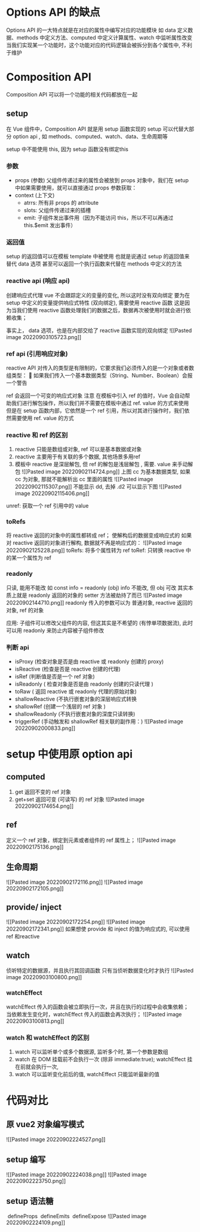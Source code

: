 # Options API 的缺点
Options API 的一大特点就是在对应的属性中编写对应的功能模块
如 data 定义数据、methods 中定义方法、computed 中定义计算属性、watch 中监听属性改变
当我们实现某一个功能时，这个功能对应的代码逻辑会被拆分到各个属性中, 不利于维护

# Composition API
 Composition API 可以将一个功能的相关代码都放在一起
## setup
在 Vue 组件中，Composition API 就是用 setup 函数实现的
setup 可以代替大部分 option api , 如 methods、computed、watch、data、生命周期等

 setup 中不能使用 this, 因为 setup 函数没有绑定this

### 参数
- props (参数)
父组件传递过来的属性会被放到 props 对象中，我们在 setup 中如果需要使用，就可以直接通过 props 参数获取：
- context (上下文)
	- atrrs: 所有非 props 的 attribute
	- slots: 父组件传递过来的插槽
	- emit: 子组件发出事件用（因为不能访问 this，所以不可以再通过 this.$emit 发出事件）

### 返回值
setup 的返回值可以在模板 template 中被使用
也就是说通过 setup 的返回值来替代 data 选项
甚至可以返回一个执行函数来代替在 methods 中定义的方法

### reactive api (响应 api)
创建响应式代理
vue 不会跟踪定义的变量的变化, 所以这时没有双向绑定
要为在 setup 中定义的变量提供响应式特性 (双向绑定), 需要使用 reactive 函数
这是因为当我们使用 reactive 函数处理我们的数据之后，数据再次被使用时就会进行依赖收集；

事实上， data 选项，也是在内部交给了 reactive 函数实现的双向绑定
![[Pasted image 20220903105723.png]]
### ref api (引用响应对象)
reactive API 对传入的类型是有限制的，它要求我们必须传入的是一个对象或者数组类型： 
 如果我们传入一个基本数据类型（String、Number、Boolean）会报一个警告

ref 会返回一个可变的响应式对象
注意
在模板中引入 ref 的值时，Vue 会自动帮助我们进行解包操作，所以我们并不需要在模板中通过 ref. value 的方式来使用
但是在 setup 函数内部，它依然是一个 ref 引用，所以对其进行操作时，我们依然需要使用 ref. value 的方式

### reactive 和 ref 的区别
1. reactive 只能是数组或对象, ref 可以是基本数据或对象
2. reactive 主要用于有关联的多个数据, 其他场景多用ref
3. 模板中 reactive 是深层解包, 但 ref 的解包是浅层解包 , 需要. value 来手动解包 ![[Pasted image 20220902114724.png]]
	上图 cc 为基本数据类型, 如果 cc 为对象, 那就不能解析出 cc 里面的属性
	![[Pasted image 20220902115307.png]]
	不能显示 dd, 去掉 .d2 可以显示下图
	![[Pasted image 20220902115406.png]]

unref: 获取一个 ref 引用中的 value

### toRefs
将 reactive 返回的对象中的属性都转成 ref；
使解构后的数据变成响应式的
如果对 reactive 返回的对象进行解构, 数据就不再是响应式的：
![[Pasted image 20220902125228.png]]
toRefs: 将多个属性转为 ref
toRef:  只转换 reactive 中的某一个属性为 ref

### readonly
只读, 能用不能改
如 const info = readonly (obj)
info 不能改, 但 obj 可改
其实本质上就是 readonly 返回的对象的 setter 方法被劫持了而已
![[Pasted image 20220902144710.png]]
readonly 传入的参数可以为
普通对象, reactive 返回的对象, ref 的对象

应用: 
子组件可以修改父组件的内容, 但这其实是不希望的 (有悖单项数据流), 此时可以用 readonly 来防止内容被子组件修改



### 判断 api
- isProxy (检查对象是否是由 reactive 或 readonly 创建的 proxy)
- isReactive (检查是否是 reactive 创建的代理)
- isRef (判断值是否是一个 ref 对象)
- isReadonly ( 检查对象是否是由 readonly 创建的只读代理 )
- toRaw ( 返回 reactive 或 readonly 代理的原始对象)
- shallowReactive (不执行嵌套对象的深层响应式转换 
- shallowRef (创建一个浅层的 ref 对象 )
- shallowReadonly (不执行嵌套对象的深度只读转换)
- triggerRef (手动触发和 shallowRef 相关联的副作用：) ![[Pasted image 20220902000833.png]]

# setup 中使用原 option api
## computed
1. get 返回不变的 ref 对象
2. get+set 返回可变 (可读写) 的 ref 对象
![[Pasted image 20220902174654.png]]
## ref
定义一个 ref 对象，绑定到元素或者组件的 ref 属性上；
![[Pasted image 20220902175136.png]]
## 生命周期
![[Pasted image 20220902172116.png]]
![[Pasted image 20220902172105.png]]

## provide/ inject
![[Pasted image 20220902172254.png]]
![[Pasted image 20220902172341.png]]
如果想使 provide 和 inject 的值为响应式的, 可以使用 ref 和reactive

## watch
侦听特定的数据源，并且执行其回调函数
只有当侦听数据变化时才执行
![[Pasted image 20220903100800.png]]

### watchEffect
watchEffect 传入的函数会被立即执行一次，并且在执行的过程中会收集依赖；
当依赖发生变化时，watchEffect 传入的函数会再次执行；
![[Pasted image 20220903100813.png]]

### watch 和 watchEffect 的区别
1. watch 可以监听单个或多个数据源, 监听多个时, 第一个参数是数组
2. watch 在 DOM 挂载前不会执行一次 (除非 immediate:true); watchEffect 挂在前就会执行一次,
3. watch 可以监听变化前后的值, watchEffect 只能监听最新的值


# 代码对比
## 原 vue2 对象编写模式
![[Pasted image 20220902224527.png]]

## setup 编写
![[Pasted image 20220902224038.png]]
![[Pasted image 20220902223750.png]]
## setup 语法糖
 defineProps
 defineEmits
 defineExpose
![[Pasted image 20220902224109.png]]